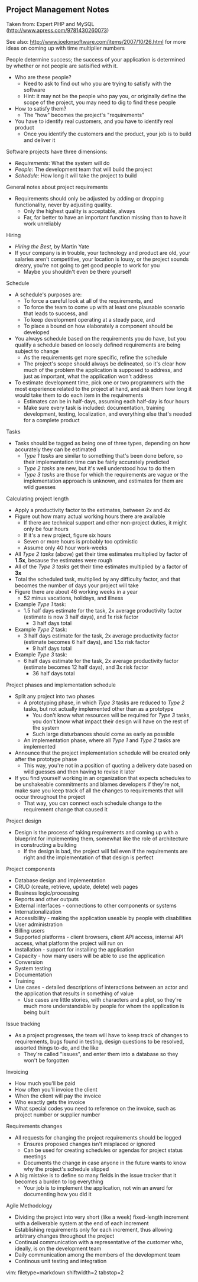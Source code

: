 ## Project Management Notes ##

Taken from: Expert PHP and MySQL (http://www.apress.com/9781430260073)

See also: http://www.joelonsoftware.com/items/2007/10/26.html for more ideas
on coming up with time multiplier numbers

People determine success; the success of your application is determined by
whether or not people are satisified with it.
- Who are these people?
  - Need to ask to find out who you are trying to satisfy with the software
  - Hint: it may not be the people who pay you, or originally define the scope
    of the project, you may need to dig to find these people
- How to satisfy them?
  - The "how" becomes the project's "requirements"
- You have to identify real customers, and you have to identify real product
  - Once you identify the customers and the product, your job is to build and
  deliver it

Software projects have three dimensions:
- _Requirements_: What the system will do
- _People_: The development team that will build the project
- _Schedule_: How long it will take the project to build

General notes about project requirements
- Requirements should only be adjusted by adding or dropping functionality,
  never by adjusting quality.
  - Only the highest quality is acceptable, always
  - Far, far better to have an important function missing than to have it work
    unreliably

Hiring
- _Hiring the Best_, by Martin Yate
- If your company is in trouble, your technology and product are old, your
  salaries aren't competitive, your location is lousy, or the project sounds
  dreary, you're not going to get good people to work for you
  - Maybe you shouldn't even be there yourself

Schedule
- A schedule's purposes are:
  - To force a careful look at all of the requirements, and
  - To force the team to come up with at least one plausable scenario that
    leads to success, and
  - To keep development operating at a steady pace, and
  - To place a bound on how elaborately a component should be developed
- You always schedule based on the requirements you do have, but you qualify a
  schedule based on loosely defined requirements are being subject to change
  - As the requirements get more specific, refine the schedule
  - The project's scope should always be delineated, so it's clear how much of
    the problem the application is supposed to address, and just as important,
    what the application won't address
- To estimate development time, pick one or two programmers with the most
  experience related to the project at hand, and ask them how long it would
  take them to do each item in the requirements
  - Estimates can be in half-days, assuming each half-day is four hours
  - Make sure every task is included: documentation, training development,
    testing, localization, and everything else that's needed for a complete
    product

Tasks
- Tasks should be tagged as being one of three types, depending on how
  accurately they can be estimated
  - _Type 1 tasks_ are similar to something that's been done before, so their
    implementation time can be fairly accurately predicted
  - _Type 2 tasks_ are new, but it's well understood how to do them
  - _Type 3 tasks_ are those for which the requirements are vague or the
    implementation approach is unknown, and estimates for them are wild
    guesses

Calculating project length
- Apply a productivity factor to the estimates, between 2x and 4x
- Figure out how many actual working hours there are available
  - If there are technical support and other non-project duties, it might only
    be four hours
  - If it's a new project, figure six hours
  - Seven or more hours is probably too optimistic
  - Assume only 40 hour work-weeks
- All _Type 2 tasks_ (above) get their time estimates multiplied by factor of
  **1.5x**, because the estimates were rough
- All of the _Type 3 tasks_ get their time estimates multiplied by a factor of
  **3x**
- Total the scheduled task, multiplied by any difficulty factor, and that
  becomes the number of days your project will take
- Figure there are about 46 working weeks in a year
  - 52 minus vacations, holidays, and illness
- Example _Type 1_ task:
  - 1.5 half days estimate for the task, 2x average productivity factor
    (estimate is now 3 half days), and 1x risk factor
    - 3 half days total
- Example _Type 2_ task:
  - 3 half days estimate for the task, 2x average productivity factor
    (estimate becomes 6 half days), and 1.5x risk factor
    - 9 half days total
- Example _Type 3_ task:
  - 6 half days estimate for the task, 2x average productivity factor
    (eѕtimate becomes 12 half days), and 3x risk factor
    - 36 half days total

Project phases and implementation schedule
- Split any project into two phases
  - A prototyping phase, in which _Type 3_ tasks are reduced to _Type 2_
    tasks, but not actually implemented other than as a prototype
    - You don't know what resources will be required for _Type 3_ tasks, you
      don't know what impact their design will have on the rest of the system
    - Such large disturbances should come as early as possible
  - An implementation phase, where all _Type 1_ and _Type 2_ tasks are
    implemented
- Announce that the project implementation schedule will be created only after
  the prototype phase
  - This way, you're not in a position of quoting a delivery date based on
    wild guesses and then having to revise it later
- If you find yourself working in an organization that expects schedules to be
  unshakeable commitments and blames developers if they're not, make sure you
  keep track of all the changes to requirements that will occur throughout the
  project
  - That way, you can connect each schedule change to the requirement
  change that caused it

Project design
- Design is the process of taking requirements and coming up with a blueprint
  for implementing them, somewhat like the role of architecture in
  constructing a building
  - If the design is bad, the project will fail even if the requirements are
    right and the implementation of that design is perfect

Project components
- Database design and implementation
- CRUD (create, retrieve, update, delete) web pages
- Business logic/processing
- Reports and other outputs
- External interfaces - connections to other components or systems
- Internationalization
- Accessibility - making the application useable by people with disabilities
- User administration
- Billing users
- Supported platforms - client browsers, client API access, internal API
  access, what platform the project will run on
- Installation - support for installing the application
- Capacity - how many users will be able to use the application
- Conversion
- System testing
- Documentation
- Training
- Use cases - detailed descriptions of interactions between an actor and the
  application that results in something of value
  - Use cases are little stories, with characters and a plot, so they're much
    more understandable by people for whom the application is being built

Issue tracking
- As a project progresses, the team will have to keep track of changes to
  requirements, bugs found in testing, design questions to be resolved,
  assorted things to-do, and the like
  - They're called "issues", and enter them into a database so they won't be
    forgotten

Invoicing
- How much you'll be paid
- How often you'll invoice the client
- When the client will pay the invoice
- Who exactly gets the invoice
- What special codes you need to reference on the invoice, such as project
  number or supplier number

Requirements changes
- All requests for changing the project requirements should be logged
  - Ensures proposed changes isn't misplaced or ignored
  - Can be used for creating schedules or agendas for project status meetings
  - Documents the change in case anyone in the future wants to know why the
    project's schedule slipped
- A big mistake is to define so many fields in the issue tracker that it
  becomes a burden to log everything
  - Your job is to implement the application, not win an award for documenting
    how you did it

Agile Methodology
- Dividing the project into very short (like a week) fixed-length increment
  with a deliverable system at the end of each increment
- Establishing requirements only for each increment, thus allowing arbitrary
  changes throughout the project
- Continual communication with a representative of the customer who, ideally,
  is on the development team
- Daily communication among the members of the development team
- Continous unit testing and integration

vim: filetype=markdown shiftwidth=2 tabstop=2
